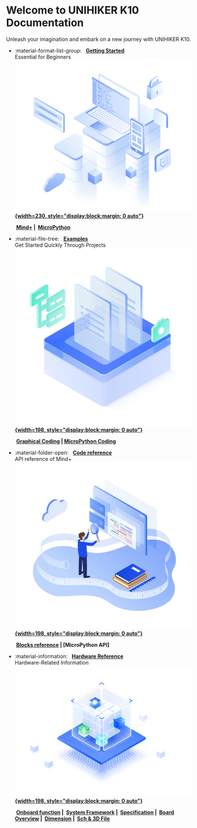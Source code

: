 # **Welcome to UNIHIKER K10 Documentation**
Unleash your imagination and embark on a new journey with UNIHIKER K10.
   

<div class="grid cards" markdown>

-   :material-format-list-group: &nbsp; __[Getting Started][start]__  
      Essential for Beginners
    &nbsp;__[![image.png](img/index/started.png){width=230, style="display:block;margin: 0 auto"}][start]__

    __&nbsp;[Mind+][MindPlus] |&nbsp; [MicroPython][micropython]__


-   :material-file-tree: &nbsp; __[Examples][examples]__  
      Get Started Quickly Through Projects
    &nbsp;__[![image.png](img/index/examples.png){width=198, style="display:block;margin: 0 auto"}][examples]__  

    __&nbsp;[Graphical Coding][Graphical Coding] | [MicroPython Coding][Micropython Coding]__


-   :material-folder-open: &nbsp; __[Code reference][blocks reference]__  
      API reference of Mind+
    &nbsp;__[![image.png](img/index/language.png){width=198, style="display:block;margin: 0 auto"}][blocks reference]__  

    __&nbsp;[Blocks reference][blocks reference] | [MicroPython API]__


-   :material-information: &nbsp; __[Hardware Reference][intruduction]__  
      Hardware-Related Information
    &nbsp;__[![image.png](img/index/hardware.png){width=198, style="display:block;margin: 0 auto"}][intruduction]__  

    __&nbsp;[Onboard function][Onboard function] |&nbsp; [System Framework][system-framework] |&nbsp; [Specification][specification] |&nbsp;  [Board Overview][overview] |&nbsp; [Dimension][dimension] |&nbsp; [Sch & 3D File][3dfile]__


</div>

  [start]: get-started.md
  [examples]: Examples/examples_mindplus.md
  [MindPlus]: GettingStarted/gettingstarted_mindplus.md
  [micropython]: GettingStarted/gettingstarted_mpy.md
  [Graphical Coding]: Examples/examples_mindplus.md
  [Micropython Coding]: Examples/examples_mpy.md
  [blocks reference]: CodeReference/CodeReference_blocksReference
  [intruduction]: HardwareReference/hardwarereference_introduction.md
  [Onboard function]: HardwareReference/hardwarereference_onboardfunction.md
  [system-framework]: HardwareReference/hardwarereference_sysframwork.md
  [specification]: HardwareReference/hardwarereference_specs.md
  [overview]: HardwareReference/hardwarereference_boardoverview.md
  [dimension]: HardwareReference/hardwarereference_dimension.md
  [3dfile]: HardwareReference/hardwarereference_stepschematic.md

